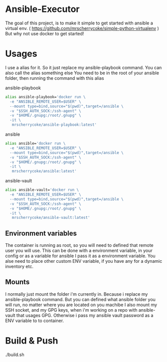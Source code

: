 # Ansible-Executor
The goal of this project, is to make it simple to get started with ansible a virtual env. ( https://github.com/mrscherrycoke/simple-python-virtualenv ) <br>
But why not use docker to get started!

# Usages
I use a alias for it. So it just replace my ansible-playbook command. You can also call the alias something else
You need to be in the root of your ansible folder, then running the command with this alias

ansible-playbook
```bash
alias ansible-playbook='docker run \
  -e "ANSIBLE_REMOTE_USER=$USER" \
  --mount type=bind,source="$(pwd)",target=/ansible \
  -v "$SSH_AUTH_SOCK:/ssh-agent" \
  -v "$HOME/.gnupg:/root/.gnupg" \
  -it \
   mrscherrycoke/ansible-playbook:latest'
```

ansible
```bash
alias ansible='docker run \
  -e "ANSIBLE_REMOTE_USER=$USER" \
  --mount type=bind,source="$(pwd)",target=/ansible \
  -v "$SSH_AUTH_SOCK:/ssh-agent" \
  -v "$HOME/.gnupg:/root/.gnupg" \
  -it \
   mrscherrycoke/ansible:latest'
```

ansible-vault
```bash
alias ansible-vault='docker run \
  -e "ANSIBLE_REMOTE_USER=$USER" \
  --mount type=bind,source="$(pwd)",target=/ansible \
  -v "$SSH_AUTH_SOCK:/ssh-agent" \
  -v "$HOME/.gnupg:/root/.gnupg" \
  -it \
   mrscherrycoke/ansible-vault:latest'
```

## Environment variables
The container is running as root, so you will need to defined that remote user you will use.
This can be done with a environment variable, in your config or as a variable for ansible
I pass it as a environment variable.
You alse need to place other custom ENV variable, if you have any for a dynamic inventory etc.

## Mounts
I normally just mount the folder i'm currently in. Because i replace my ansible-playbook command.
But you can defined what ansible folder you will run, no matter where you are located on you machibe
I also mount my SSH socket, and my GPG keys, when i'm working on a repo with ansible-vault that usages GPG.
Otherwise i pass my ansible vault password as a ENV variable to to container.

# Build & Push
./build.sh

